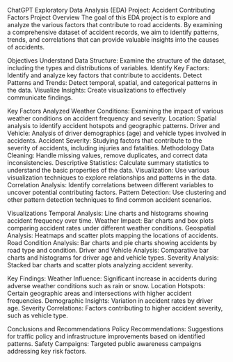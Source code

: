 
ChatGPT
Exploratory Data Analysis (EDA) Project: Accident Contributing Factors
Project Overview
The goal of this EDA project is to explore and analyze the various factors that contribute to road accidents.
By examining a comprehensive dataset of accident records, we aim to identify patterns, trends, and correlations that can provide valuable insights into the causes of accidents.

Objectives
Understand Data Structure: Examine the structure of the dataset, including the types and distributions of variables.
Identify Key Factors: Identify and analyze key factors that contribute to accidents.
Detect Patterns and Trends: Detect temporal, spatial, and categorical patterns in the data.
Visualize Insights: Create visualizations to effectively communicate findings.

Key Factors Analyzed
Weather Conditions: Examining the impact of various weather conditions on accident frequency and severity.
Location: Spatial analysis to identify accident hotspots and geographic patterns.
Driver and Vehicle: Analysis of driver demographics (age) and vehicle types involved in accidents.
Accident Severity: Studying factors that contribute to the severity of accidents, including injuries and fatalities.
Methodology
Data Cleaning: Handle missing values, remove duplicates, and correct data inconsistencies.
Descriptive Statistics: Calculate summary statistics to understand the basic properties of the data.
Visualization: Use various visualization techniques to explore relationships and patterns in the data.
Correlation Analysis: Identify correlations between different variables to uncover potential contributing factors.
Pattern Detection: Use clustering and other pattern detection techniques to find common accident scenarios.

Visualizations
Temporal Analysis: Line charts and histograms showing accident frequency over time.
Weather Impact: Bar charts and box plots comparing accident rates under different weather conditions.
Geospatial Analysis: Heatmaps and scatter plots mapping the locations of accidents.
Road Condition Analysis: Bar charts and pie charts showing accidents by road type and condition.
Driver and Vehicle Analysis: Comparative bar charts and histograms for driver age and vehicle types.
Severity Analysis: Stacked bar charts and scatter plots analyzing accident severity.

Key Findings:
Weather Influence: Significant increase in accidents during adverse weather conditions such as rain or snow.
Location Hotspots: Certain geographic areas and intersections with higher accident frequencies.
Demographic Insights: Variation in accident rates by driver age.
Severity Correlations: Factors contributing to higher accident severity, such as vehicle type.

Conclusions and Recommendations
Policy Recommendations: Suggestions for traffic policy and infrastructure improvements based on identified patterns.
Safety Campaigns: Targeted public awareness campaigns addressing key risk factors.
